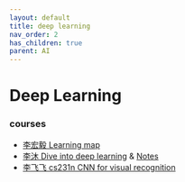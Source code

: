 ```yaml
---
layout: default
title: deep learning
nav_order: 2
has_children: true
parent: AI
---
```

# Deep Learning
### courses
- [李宏毅  Learning map](http://speech.ee.ntu.edu.tw/~tlkagk/courses_ML20.html)
- [李沐 Dive into deep learning](https://d2l.ai/) & [Notes](https://github.com/HIT-UG-Group/DeepLearning-MuLi-Notes)
- [李飞飞 cs231n CNN for visual recognition](https://cs231n.github.io/)